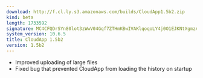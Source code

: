 ```yaml
---
download: http://f.cl.ly.s3.amazonaws.com/builds/CloudApp1.5b2.zip
kind: beta
length: 1733592
signature: MC4CFQDrSYn80lot3zWwV04Gqf7ZTHmKBwIVAKlqoqoLY4j0O1EJKNtXgmzAcXfJ
system_version: 10.6.5
title: CloudApp 1.5b2
version: 1.5b2
---
```


- Improved uploading of large files
- Fixed bug that prevented CloudApp from loading the history on startup
